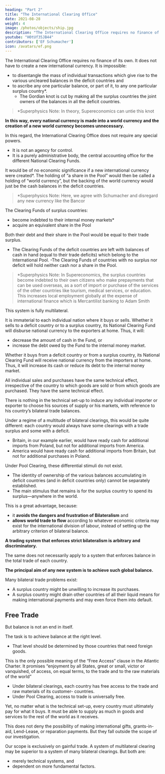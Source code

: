```yaml
---
heading: "Part 2"
title: "The International Clearing Office"
date: 2021-08-28
weight: 4
image: /photos/objects/ship.jpg
description: "The International Clearing Office requires no finance of its own. It does not have to create a new international currency"
youtube: "H0tUf35JB44"
contributors: ['EF Schumacher']
icon: /avatars/ef.png
---
```



The International Clearing Office requires no finance of its own. It does not have to create a new international currency. It is impossible:
- to disentangle the mass of individual transactions which give rise to the various uncleared balances in the deficit countries and
- to ascribe any one particular balance, or part of it, to any one particular surplus country*.
  - The Gordian knot is cut by making all the surplus countries the joint owners of the balances in all the deficit countries.

> *Superphysics Note: In theory, Supereconomics can untie this knot <!-- if every transaction is done in a single system  -->

**In this way, every national currency is made into a world currency and the creation of a new world currency becomes unnecessary.** 

In this regard, the International Clearing Office does not require any special powers. 
- It is not an agency for control.
- It is a purely administrative body, the central accounting office for the different National Clearing Funds.

It would be of no economic significance if a new international currency were created*. The holding of “a share in the Pool” would then be called a holding of “world currency”, but the backing of the world currency would just be the cash balances in the deficit countries.


> *Superphysics Note: Here, we agree with Schumacher and disregard any new currency like the Bancor


The Clearing Funds of surplus countries:
- become indebted to their internal money markets*
- acquire an equivalent share in the Pool

Both their debt and their share in the Pool would be equal to their trade surplus. 

- The Clearing Funds of the deficit countries are left with balances of cash in hand (equal to their trade deficits) which belong to the International Pool. 
-The Clearing Funds of countries with no surplus nor deficit will hold neither cash nor a share in the Pool.


> *Superphysics Note: In Supereconomics, the surplus countries become indebted to their own citizens who make prepayments that can be used overseas, as a sort of import or purchase of the services of the other countries like tourism, medical services, or education. This increases local employment globally at the expense of international finance which is Mercantilist banking to Adam Smith


This system is fully multilateral.

It is immaterial to each individual nation where it buys or sells. Whether it sells to a deficit country or to a surplus country, its National Clearing Fund will disburse national currency to the exporters at home. Thus, it will:
- decrease the amount of cash in the Fund, or
- increase the debt owed by the Fund to the internal money market.

Whether it buys from a deficit country or from a surplus country, its National Clearing Fund will receive national currency from the importers at home. Thus, it will increase its cash or reduce its debt to the internal money market. 

All individual sales and purchases have the same technical effect, irrespective of the country to which goods are sold or from which goods are purchased. They have the same technical effect.

There is nothing in the technical set-up to induce any individual importer or exporter to choose his sources of supply or his markets, with reference to his country’s bilateral trade balances.

Under a regime of a multitude of bilateral clearings, this would be quite different: each country would always have some clearings with a trade surplus and some with a deficit.
- Britain, in our example earlier, would have ready cash for additional imports from Poland, but not for additional imports from America.
- America would have ready cash for additional imports from Britain, but not for additional purchases in Poland.

Under Pool Clearing, these differential stimuli do not exist.
- The identity of ownership of the various balances accumulating in deficit countries (and in deficit countries only) cannot be separately established.
- The main stimulus that remains is for the surplus country to spend its surplus—anywhere in the world.

This is a great advantage, because:
- it **avoids the dangers and frustration of Bilateralism** and
- **allows world trade to flow** according to whatever economic criteria may exist for the international division of labour, instead of setting up the arbitrary criterion of bilateral balance.

**A trading system that enforces strict bilateralism is arbitrary and discriminatory.** 

The same does not necessarily apply to a system that enforces balance in the total trade of each country. 

**The principal aim of any new system is to achieve such global balance.** 

Many bilateral trade problems exist:
- A surplus country might be unwilling to increase its purchases.
- A surplus country might drain other countries of all their liquid means for making international payments and may even force them into default.


## Free Trade 

But balance is not an end in itself. 

The task is to achieve balance at the right level. 
- That level should be determined by those countries that need foreign goods. 

This is the only possible meaning of the “Free Access” clause in the Atlantic Charter. It promises “enjoyment by all States, great or small, victor or vanquished, of access, on equal terms, to the trade and to the raw materials of the world<!--  which are needed for their economic prosperity -->”

- Under bilateral clearings, each country has free access to the trade and raw materials of its customer-
countries. 
- Under Pool Clearing, access to trade is universally free. 

Yet, no matter what is the technical set-up, every country must ultimately pay for what it buys. It must be able to supply as much in goods and services to the rest of the world as it receives. 

This does not deny the possibility of making international gifts, grants-in-aid, Lend-Lease, or reparation payments. But they fall outside the scope of our investigation.

Our scope is exclusively on gainful trade. A system of multilateral clearing may be superior to a system of many bilateral clearings. But both are:
- merely technical systems, and
- dependent on more fundamental factors.

